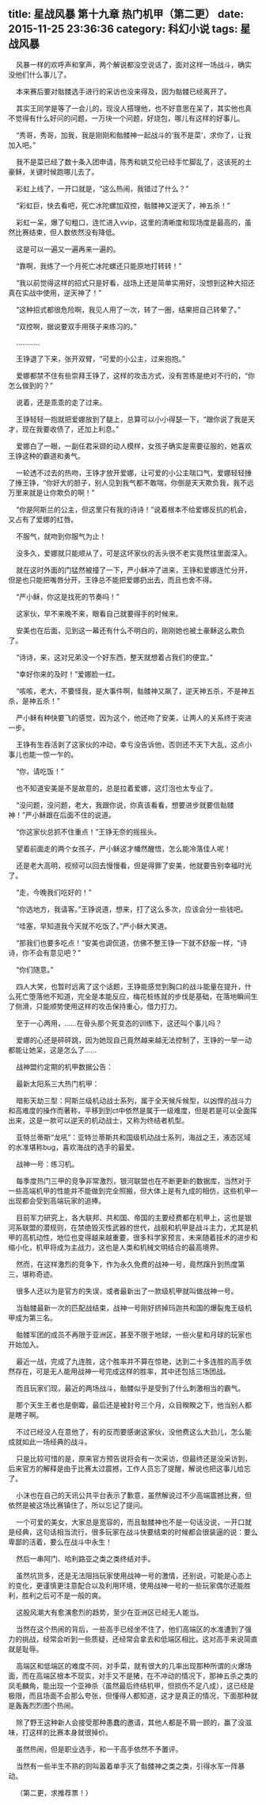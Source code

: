 title: 星战风暴 第十九章 热门机甲（第二更）
date: 2015-11-25 23:36:36
category: 科幻小说
tags: 星战风暴
---
&nbsp;&nbsp;&nbsp;&nbsp;风暴一样的欢呼声和掌声，两个解说都没空说话了，面对这样一场战斗，确实没他们什么事儿了。

&nbsp;&nbsp;&nbsp;&nbsp;本来赛后要对骷髅选手进行的采访也没来得及，因为骷髅已经离开了。

&nbsp;&nbsp;&nbsp;&nbsp;其实王同学是等了一会儿的，现没人搭理他，也不好意思在呆了，其实他也真不觉得有什么好问的问题，一万块一个问题，好烧包，哪儿有这样的好事儿。

&nbsp;&nbsp;&nbsp;&nbsp;“秀哥，秀哥，加我，我是刚刚和骷髅神一起战斗的‘我不是菜’，求你了，让我加入吧。”

&nbsp;&nbsp;&nbsp;&nbsp;我不是菜已经了数十条入团申请，陈秀和姚艾伦已经手忙脚乱了，这该死的土豪稣，关键时候跑哪儿去了。

&nbsp;&nbsp;&nbsp;&nbsp;彩虹上线了，一开口就是，“这么热闹，我错过了什么？”

&nbsp;&nbsp;&nbsp;&nbsp;“彩虹巨，快去看吧，死亡冰陀螺加双控，骷髅神又逆天了，神五杀！”

&nbsp;&nbsp;&nbsp;&nbsp;彩虹一呆，爆了句粗口，连忙进入vvip，这里的清晰度和现场度是最高的，虽然比赛结束，但人数依然没有降低。

&nbsp;&nbsp;&nbsp;&nbsp;这是可以一遍又一遍再来一遍的。

&nbsp;&nbsp;&nbsp;&nbsp;“靠啊，我练了一个月死亡冰陀螺还只能原地打转转！”

&nbsp;&nbsp;&nbsp;&nbsp;“我以前觉得这样的招式只是好看，战场上还是简单实用好，没想到这种大招还真在实战中使用，逆天神了！”

&nbsp;&nbsp;&nbsp;&nbsp;“这种招式都很危险啊，我见人用了一次，转了一圈，结果把自己转晕了。”

&nbsp;&nbsp;&nbsp;&nbsp;“双控啊，据说要双手用筷子来练习的。”

&nbsp;&nbsp;&nbsp;&nbsp;…………

&nbsp;&nbsp;&nbsp;&nbsp;王铮退了下来，张开双臂，“可爱的小公主，过来抱抱。”

&nbsp;&nbsp;&nbsp;&nbsp;爱娜都禁不住有些崇拜王铮了，这样的攻击方式，没有苦练是绝对不行的，“你怎么做到的？”

&nbsp;&nbsp;&nbsp;&nbsp;说着，还是乖乖的走了过来。

&nbsp;&nbsp;&nbsp;&nbsp;王铮轻轻一抱就把爱娜放到了腿上，总算可以小小得瑟一下，“跟你说了我是天才，现在我要收债了，还加上利息。”

&nbsp;&nbsp;&nbsp;&nbsp;爱娜白了一眼，一副任君采撷的动人模样，女孩子确实是需要征服的，她喜欢王铮这种的霸道和勇气。

&nbsp;&nbsp;&nbsp;&nbsp;一轮透不过去的热吻，王铮才放开爱娜，让可爱的小公主喘口气，爱娜轻轻捶了捶王铮，“你好大的胆子，别人见到我气都不敢喘，你倒是天天欺负我，我不远万里来就是让你欺负的啊！”

&nbsp;&nbsp;&nbsp;&nbsp;“你是阿斯兰的公主，但这里只有我的诗诗！”说着根本不给爱娜反抗的机会，又占有了爱娜的红唇。

&nbsp;&nbsp;&nbsp;&nbsp;不服气，就吻到你服气为止！

&nbsp;&nbsp;&nbsp;&nbsp;没多久，爱娜就只能顺从了，可是这坏家伙的舌头很不老实竟然往里面深入。

&nbsp;&nbsp;&nbsp;&nbsp;就在这时外面的门猛然被撞了一下，严小稣冲了进来，王铮和爱娜连忙分开，但是也只能把嘴唇分开，王铮总不能把爱娜扔出去，而且也舍不得。

&nbsp;&nbsp;&nbsp;&nbsp;“严小稣，你这是找死的节奏吗！”

&nbsp;&nbsp;&nbsp;&nbsp;这家伙，早不来晚不来，眼看自己就要得手的时候来。

&nbsp;&nbsp;&nbsp;&nbsp;安美也在后面，见到这一幕还有什么不明白的，刚刚她也被土豪稣这么欺负了。

&nbsp;&nbsp;&nbsp;&nbsp;“诗诗，来，这对兄弟没一个好东西，整天就想着占我们的便宜。”

&nbsp;&nbsp;&nbsp;&nbsp;“幸好你来的及时！”爱娜脸一红。

&nbsp;&nbsp;&nbsp;&nbsp;“咳咳，老大，不要怪我，是大事件啊，骷髅神又飙了，逆天神五杀，不是神五杀，是神五杀！”

&nbsp;&nbsp;&nbsp;&nbsp;严小稣有种快要飞的感觉，因为这个，他还吻了安美，让两人的关系终于突进一步。

&nbsp;&nbsp;&nbsp;&nbsp;王铮有生吞活剥了这家伙的冲动，幸亏没告诉他，否则还不天下大乱，这点小事儿也能一惊一乍的。

&nbsp;&nbsp;&nbsp;&nbsp;“你，请吃饭！”

&nbsp;&nbsp;&nbsp;&nbsp;也不知道安美是不是故意的，总是拉着爱娜，这灯泡也太专业了。

&nbsp;&nbsp;&nbsp;&nbsp;“没问题，没问题，老大，我跟你说，你真该看看，想要进步就要信骷髅神！”严小稣跟在后面不住的说道。

&nbsp;&nbsp;&nbsp;&nbsp;“你这家伙总抓不住重点！”王铮无奈的摇摇头。

&nbsp;&nbsp;&nbsp;&nbsp;望着前面走的两个女孩子，严小稣这才幡然醒悟，怎么能冷落佳人呢！

&nbsp;&nbsp;&nbsp;&nbsp;还是老大高明，视频可以回去慢慢看，但是得罪了安美，他就要告别幸福时光了。

&nbsp;&nbsp;&nbsp;&nbsp;“走，今晚我们吃好的！”

&nbsp;&nbsp;&nbsp;&nbsp;“你选地方，我请客。”王铮说道，想来，打了这么多次，应该会分一些钱吧。

&nbsp;&nbsp;&nbsp;&nbsp;“哇塞，早知道我今天就不吃饭了。”严小稣大笑道。

&nbsp;&nbsp;&nbsp;&nbsp;“那我们也要多吃点！”安美也调侃道，仿佛不整王铮一下就不舒服一样，“诗诗，你不会有意见吧？”

&nbsp;&nbsp;&nbsp;&nbsp;“你们随意。”

&nbsp;&nbsp;&nbsp;&nbsp;四人大笑，也暂时远离了这个话题，王铮能感觉到胸口的战斗能量在提升，什么死亡堕落他不知道，完全是本能反应，梅花桩练就的步伐是基础，在落地瞬间生了侧滑，只能顺势使用这样的攻击保持重心，借力打力。

&nbsp;&nbsp;&nbsp;&nbsp;至于一心两用，……在骨头那个死变态的训练下，这还叫个事儿吗？

&nbsp;&nbsp;&nbsp;&nbsp;爱娜的心还是砰砰跳，因为她现自己竟然越来越无法控制了，王铮的一举一动都能让她呆，这是怎么了……

&nbsp;&nbsp;&nbsp;&nbsp;战神盟约定期的机甲数据公告：

&nbsp;&nbsp;&nbsp;&nbsp;最新太阳系三大热门机甲：

&nbsp;&nbsp;&nbsp;&nbsp;暗影天劫三型：阿斯兰级机动战士系列，属于全天候斥候型，以凶悍的战斗力和高难度的操作而著称，平移到到ct中依然是属于一级难度，但是若是可以全面挥出来，这是一款可以逆天的机动战士，又称为终结者机型。

&nbsp;&nbsp;&nbsp;&nbsp;亚特兰蒂斯“龙吼”：亚特兰蒂斯共和国级机动战士系列，海战之王，液态区域的水准堪称bug，喜欢海战的选手的最爱。

&nbsp;&nbsp;&nbsp;&nbsp;战神一号：练习机。

&nbsp;&nbsp;&nbsp;&nbsp;每季度热门三甲的竞争非常激烈，银河联盟也在不断更新的数据库，当然对于一些高端机甲的性能并不能做到完全照搬，但大体上是有九成的相仿，这些机甲一出现都会受到高端玩家的追捧。

&nbsp;&nbsp;&nbsp;&nbsp;目前军力研究上，各大联邦、共和国、帝国的主要经费都在机甲上，这也是银河系联盟的潜规则，在禁绝毁灭性武器的世代，战舰和机甲是战斗主力，尤其是机甲的高机动性，地位也变得越来越重要，很多科学家预言，未来随着技术的进步和缩小化，机甲将成为主战力，这也是人类和机械文明结合的最高境界。

&nbsp;&nbsp;&nbsp;&nbsp;然而，在这样激烈的竞争下，作为永久免费的战神一号，竟然蹿升到热度第三，堪称奇迹。

&nbsp;&nbsp;&nbsp;&nbsp;很多人还以为是官方的失误，或者最新出了一款级机甲就叫做战神一号。

&nbsp;&nbsp;&nbsp;&nbsp;当骷髅最新一次的匹配战结束，战神一号刚好挤掉玛迦共和国的爆裂鬼王级机甲成为第三名。

&nbsp;&nbsp;&nbsp;&nbsp;骷髅军团的成员不再限于亚洲区，甚至不限于地球，一些火星和月球的玩家也开始加入。

&nbsp;&nbsp;&nbsp;&nbsp;最近一战，完成了九连胜，这个胜率并不算在惊艳，达到二十多连胜的高手依然存在，可是无人能用战神一号完成这样的胜率，其中还包括三场团战。

&nbsp;&nbsp;&nbsp;&nbsp;而且玩家们现，最近的两场战斗，骷髅似乎是受到了什么刺激相当的霸气。

&nbsp;&nbsp;&nbsp;&nbsp;那个天生王者也是倒霉，最后还是被封号三个月，众目睽睽之下，他当别人都是瞎子啊。

&nbsp;&nbsp;&nbsp;&nbsp;不过已经没人在意他了，有的反而要感谢这家伙，没他费这么大劲儿，怎么能成就如此一场经典的战斗。

&nbsp;&nbsp;&nbsp;&nbsp;只是比较可惜的是，原来官方预告说将会有一次采访，但最终还是没采访到，后来官方的解释是由于比赛太过震撼，工作人员忘了提醒，解说也把这事儿给忘了。

&nbsp;&nbsp;&nbsp;&nbsp;小沫也在自己的天讯公共平台表示了歉意，虽然解说过不少高端震撼比赛，但依然是被这场比赛镇住了，所以忘记了提问。

&nbsp;&nbsp;&nbsp;&nbsp;一个可爱的美女，大家总是宽容的，而且骷髅神也不是一句话没说，一开口就是经典，这句话相当流行，很多玩家在战斗快要结束的时候都会很装逼的说：要么卑鄙的活着，要么在战斗中永生！

&nbsp;&nbsp;&nbsp;&nbsp;然后一串阿门、哈利路亚之类之类终结对手。

&nbsp;&nbsp;&nbsp;&nbsp;虽然坑货多，还是无法阻挡玩家使用战神一号的激情，还别说，可能是心态上的变化，更谨慎更注意配合以及利用环境，使用战神一号的一些玩家偶尔还能胜利，胜利之后可不是一般的爽。

&nbsp;&nbsp;&nbsp;&nbsp;这股风潮大有愈演愈烈的趋势，至少在亚洲区已经无人能当。

&nbsp;&nbsp;&nbsp;&nbsp;当然在这个热闹的背后，一些高手已经坐不住了，他们高端区的水准遭到了强力的挑战，经常会听到一些质疑，还经常会拿去和低端区相比，这对高手来说简直就是耻辱。

&nbsp;&nbsp;&nbsp;&nbsp;高端区和低端区的难度不同，对手菜，就有很大的几率出现那种所谓的火爆场面，而在高端区根本不现实，对手又不是猪，在不冲动的情况下，那神五杀之类的凤毛麟角，能出现一个亚神杀（虽然最后终结机甲，但损伤不足八成），这已经是极限，而且场面不会那么夸张，但懂得人都知道，这才是真正的情况，下面那种就是轰轰烈烈图个热闹。

&nbsp;&nbsp;&nbsp;&nbsp;除了野王这种新人会接受那种愚蠢的邀请，其他人都是不屑一顾的，赢了没滋味，打这样的比赛本身就很掉价。

&nbsp;&nbsp;&nbsp;&nbsp;虽然热闹，但是职业选手，和一干高手依然不予置评。

&nbsp;&nbsp;&nbsp;&nbsp;当然有一些半生不熟的则叫嚣着单手灭了骷髅神之类之类，引得水军一阵暴动。

&nbsp;&nbsp;&nbsp;&nbsp;（第二更，求推荐票！）